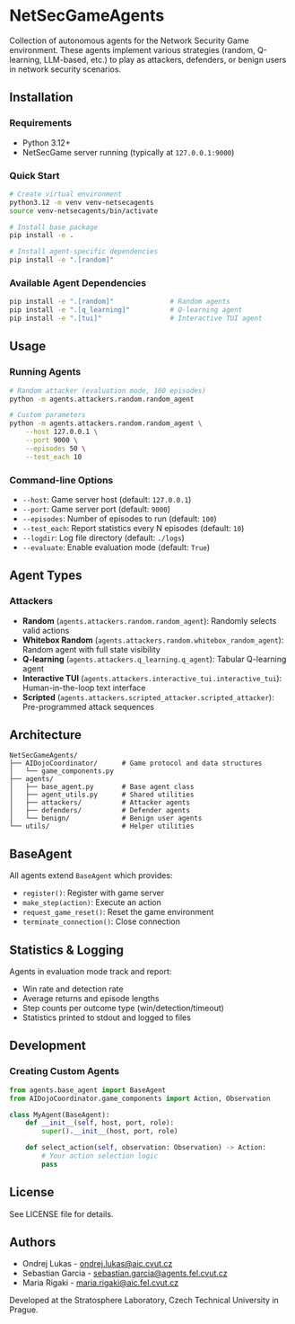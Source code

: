 # NetSecGameAgents

Collection of autonomous agents for the Network Security Game environment. These agents implement various strategies (random, Q-learning, LLM-based, etc.) to play as attackers, defenders, or benign users in network security scenarios.

## Installation

### Requirements
- Python 3.12+
- NetSecGame server running (typically at `127.0.0.1:9000`)

### Quick Start

```bash
# Create virtual environment
python3.12 -m venv venv-netsecagents
source venv-netsecagents/bin/activate

# Install base package
pip install -e .

# Install agent-specific dependencies
pip install -e ".[random]"
```

### Available Agent Dependencies

```bash
pip install -e ".[random]"              # Random agents
pip install -e ".[q_learning]"          # Q-learning agent
pip install -e ".[tui]"                 # Interactive TUI agent
```

## Usage

### Running Agents

```bash
# Random attacker (evaluation mode, 100 episodes)
python -m agents.attackers.random.random_agent

# Custom parameters
python -m agents.attackers.random.random_agent \
    --host 127.0.0.1 \
    --port 9000 \
    --episodes 50 \
    --test_each 10
```

### Command-line Options

- `--host`: Game server host (default: `127.0.0.1`)
- `--port`: Game server port (default: `9000`)
- `--episodes`: Number of episodes to run (default: `100`)
- `--test_each`: Report statistics every N episodes (default: `10`)
- `--logdir`: Log file directory (default: `./logs`)
- `--evaluate`: Enable evaluation mode (default: `True`)

## Agent Types

### Attackers
- **Random** (`agents.attackers.random.random_agent`): Randomly selects valid actions
- **Whitebox Random** (`agents.attackers.random.whitebox_random_agent`): Random agent with full state visibility
- **Q-learning** (`agents.attackers.q_learning.q_agent`): Tabular Q-learning agent
- **Interactive TUI** (`agents.attackers.interactive_tui.interactive_tui`): Human-in-the-loop text interface
- **Scripted** (`agents.attackers.scripted_attacker.scripted_attacker`): Pre-programmed attack sequences

## Architecture

```
NetSecGameAgents/
├── AIDojoCoordinator/      # Game protocol and data structures
│   └── game_components.py
├── agents/
│   ├── base_agent.py       # Base agent class
│   ├── agent_utils.py      # Shared utilities
│   ├── attackers/          # Attacker agents
│   ├── defenders/          # Defender agents
│   └── benign/             # Benign user agents
└── utils/                  # Helper utilities
```

## BaseAgent

All agents extend `BaseAgent` which provides:
- `register()`: Register with game server
- `make_step(action)`: Execute an action
- `request_game_reset()`: Reset the game environment
- `terminate_connection()`: Close connection

## Statistics & Logging

Agents in evaluation mode track and report:
- Win rate and detection rate
- Average returns and episode lengths
- Step counts per outcome type (win/detection/timeout)
- Statistics printed to stdout and logged to files

## Development

### Creating Custom Agents

```python
from agents.base_agent import BaseAgent
from AIDojoCoordinator.game_components import Action, Observation

class MyAgent(BaseAgent):
    def __init__(self, host, port, role):
        super().__init__(host, port, role)

    def select_action(self, observation: Observation) -> Action:
        # Your action selection logic
        pass
```

## License

See LICENSE file for details.

## Authors

- Ondrej Lukas - ondrej.lukas@aic.cvut.cz
- Sebastian Garcia - sebastian.garcia@agents.fel.cvut.cz
- Maria Rigaki - maria.rigaki@aic.fel.cvut.cz

Developed at the Stratosphere Laboratory, Czech Technical University in Prague.
